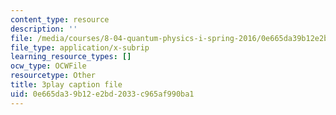 ```yaml
---
content_type: resource
description: ''
file: /media/courses/8-04-quantum-physics-i-spring-2016/0e665da39b12e2bd2033c965af990ba1_EkpbxgEslE4.srt
file_type: application/x-subrip
learning_resource_types: []
ocw_type: OCWFile
resourcetype: Other
title: 3play caption file
uid: 0e665da3-9b12-e2bd-2033-c965af990ba1
---
```

